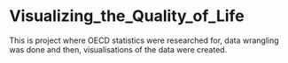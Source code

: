 # Visualizing_the_Quality_of_Life
This is project where OECD statistics were researched for, data wrangling was done and then, visualisations of the data were created.
